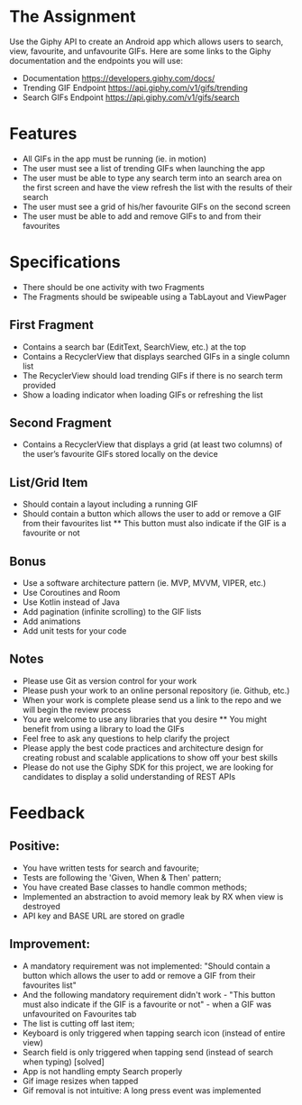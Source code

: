 # The Assignment
Use the Giphy API to create an Android app which allows users to search, view, favourite,
and unfavourite GIFs. Here are some links to the Giphy documentation and the endpoints
you will use:
* Documentation https://developers.giphy.com/docs/
* Trending GIF Endpoint https://api.giphy.com/v1/gifs/trending
* Search GIFs Endpoint https://api.giphy.com/v1/gifs/search

# Features
* All GIFs in the app must be running (ie. in motion)
* The user must see a list of trending GIFs when launching the app
* The user must be able to type any search term into an search area on the first
screen and have the view refresh the list with the results of their search
* The user must see a grid of his/her favourite GIFs on the second screen
* The user must be able to add and remove GIFs to and from their favourites

# Specifications
* There should be one activity with two Fragments
* The Fragments should be swipeable using a TabLayout and ViewPager
## First Fragment
* Contains a search bar (EditText, SearchView, etc.) at the top
* Contains a RecyclerView that displays searched GIFs in a single column list
* The RecyclerView should load trending GIFs if there is no search term provided
* Show a loading indicator when loading GIFs or refreshing the list
## Second Fragment
* Contains a RecyclerView that displays a grid (at least two columns) of the user’s
favourite GIFs stored locally on the device
## List/Grid Item
* Should contain a layout including a running GIF
* Should contain a button which allows the user to add or remove a GIF from their
favourites list
** This button must also indicate if the GIF is a favourite or not

## Bonus
* Use a software architecture pattern (ie. MVP, MVVM, VIPER, etc.)
* Use Coroutines and Room
* Use Kotlin instead of Java
* Add pagination (infinite scrolling) to the GIF lists
* Add animations
* Add unit tests for your code

## Notes
* Please use Git as version control for your work
* Please push your work to an online personal repository (ie. Github, etc.)
* When your work is complete please send us a link to the repo and we will begin the
review process
* You are welcome to use any libraries that you desire
** You might benefit from using a library to load the GIFs
* Feel free to ask any questions to help clarify the project
* Please apply the best code practices and architecture design for creating robust
and scalable applications to show off your best skills
* Please do not use the Giphy SDK for this project, we are looking for candidates to
display a solid understanding of REST APIs

# Feedback
## Positive:
 * You have written tests for search and favourite;
 * Tests are following the 'Given, When & Then' pattern;
 * You have created Base classes to handle common methods;
 * Implemented an abstraction to avoid memory leak by RX when view is destroyed
 * API key and BASE URL are stored on gradle
## Improvement:
 * A mandatory requirement was not implemented: "Should contain a button which allows the user to add or remove a GIF from their favourites list"
 * And the following mandatory requirement didn't work - "This button must also indicate if the GIF is a favourite or not" - when a GIF was unfavourited on Favourites tab
 * The list is cutting off last item;
 * Keyboard is only triggered when tapping search icon (instead of entire view)
 * Search field is only triggered when tapping send (instead of search when typing) [solved]
 * App is not handling empty Search properly
 * Gif image resizes when tapped
 * Gif removal is not intuitive: A long press event was implemented